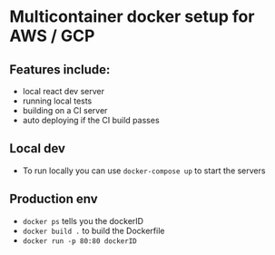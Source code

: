 # Multicontainer docker setup for AWS / GCP

## Features include: 
  - local react dev server
  - running local tests
  - building on a CI server
  - auto deploying if the CI build passes

## Local dev

 - To run locally you can use `docker-compose up` to start the servers

 ## Production env
 - `docker ps` tells you the dockerID
 - `docker build .` to build the Dockerfile
 - `docker run -p 80:80 dockerID`